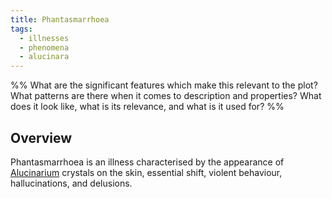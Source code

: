 ```yaml
---
title: Phantasmarrhoea
tags:
  - illnesses
  - phenomena
  - alucinara
---
```

%%
What are the significant features which make this relevant to the plot?
What patterns are there when it comes to description and properties?
What does it look like, what is its relevance, and what is it used for?
%%

## Overview
Phantasmarrhoea is an illness characterised by the appearance of [Alucinarium](phenomena/alucinara.md) crystals on the skin, essential shift, violent behaviour, hallucinations, and delusions.